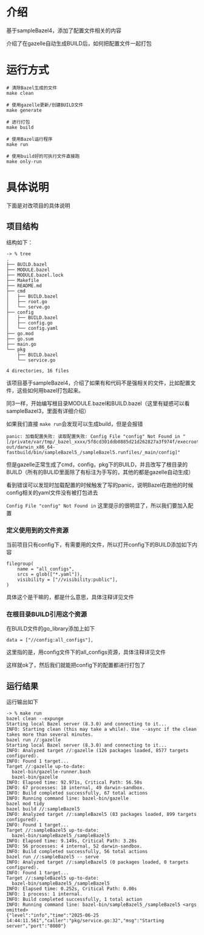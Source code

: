 # 介绍

基于sampleBazel4，添加了配置文件相关的内容

介绍了在gazelle自动生成BUILD后，如何把配置文件一起打包

# 运行方式

```
# 清除Bazel生成的文件
make clean

# 使用gazelle更新/创建BUILD文件
make generate

# 进行打包
make build

# 使用Bazel运行程序
make run

# 使用build好的可执行文件直接跑
make only-run

```

# 具体说明

下面是对改项目的具体说明

## 项目结构

结构如下：

```
-> % tree
.
├── BUILD.bazel
├── MODULE.bazel
├── MODULE.bazel.lock
├── Makefile
├── README.md
├── cmd
│   ├── BUILD.bazel
│   ├── root.go
│   └── serve.go
├── config
│   ├── BUILD.bazel
│   ├── config.go
│   └── config.yaml
├── go.mod
├── go.sum
├── main.go
└── pkg
    ├── BUILD.bazel
    └── service.go

4 directories, 16 files
```

该项目基于sampleBazel4，介绍了如果有和代码不是强相关的文件，比如配置文件，这些如何用bazel打包起来。

同3一样，开始编写根目录MODULE.bazel和BUILD.bazel（这里有疑惑可以看sampleBazel3，里面有详细介绍）

如果我们直接 `make run`会发现可以生成build，但是会报错

```
panic: 加载配置失败: 读取配置失败: Config File "config" Not Found in "[/private/var/tmp/_bazel_xxxx/5f8cd301ddb0885d21d262827a3f974f/execroot/_main/bazel-out/darwin_x86_64-fastbuild/bin/sampleBazel5_/sampleBazel5.runfiles/_main/config]"
```

但是gazelle正常生成了cmd，config，pkg下的BUILD，并且改写了根目录的BUILD（所有的BULID里面除了有标注为手写的，其他的都是gazelle自动生成）

看到错误可以发现时加载配置的时候触发了写的panic，说明Bazel在跑他的时候config相关的yaml文件没有被打包进去

`Config File "config" Not Found in` 这里提示的很明显了，所以我们要加入配置

### 定义使用到的文件资源

当前项目只有config下，有需要用的文件，所以打开config下的BUILD添加如下内容

```
filegroup(
    name = "all_configs",
    srcs = glob(["*.yaml"]),
    visibility = ["//visibility:public"],
)
```

具体这个是干嘛的，都是什么意思，具体注释详见文件

### 在根目录BUILD引用这个资源

在BUILD文件的go_library添加上如下

```
data = ["//config:all_configs"],

```

这里指的是，用config文件下的all_configs资源，具体注释详见文件

这样就ok了，然后我们就能把config下的配置都进行打包了


## 运行结果

运行输出如下

```
-> % make run  
bazel clean --expunge
Starting local Bazel server (8.3.0) and connecting to it...
INFO: Starting clean (this may take a while). Use --async if the clean takes more than several minutes.
bazel run //:gazelle
Starting local Bazel server (8.3.0) and connecting to it...
INFO: Analyzed target //:gazelle (126 packages loaded, 8577 targets configured).
INFO: Found 1 target...
Target //:gazelle up-to-date:
  bazel-bin/gazelle-runner.bash
  bazel-bin/gazelle
INFO: Elapsed time: 92.971s, Critical Path: 56.50s
INFO: 67 processes: 18 internal, 49 darwin-sandbox.
INFO: Build completed successfully, 67 total actions
INFO: Running command line: bazel-bin/gazelle
bazel mod tidy
bazel build //:sampleBazel5
INFO: Analyzed target //:sampleBazel5 (83 packages loaded, 899 targets configured).
INFO: Found 1 target...
Target //:sampleBazel5 up-to-date:
  bazel-bin/sampleBazel5_/sampleBazel5
INFO: Elapsed time: 9.149s, Critical Path: 3.28s
INFO: 56 processes: 4 internal, 52 darwin-sandbox.
INFO: Build completed successfully, 56 total actions
bazel run //:sampleBazel5 -- serve
INFO: Analyzed target //:sampleBazel5 (0 packages loaded, 0 targets configured).
INFO: Found 1 target...
Target //:sampleBazel5 up-to-date:
  bazel-bin/sampleBazel5_/sampleBazel5
INFO: Elapsed time: 0.252s, Critical Path: 0.00s
INFO: 1 process: 1 internal.
INFO: Build completed successfully, 1 total action
INFO: Running command line: bazel-bin/sampleBazel5_/sampleBazel5 <args omitted>
{"level":"info","time":"2025-06-25 14:44:11.561","caller":"pkg/service.go:32","msg":"Starting server","port":"8080"}
```
